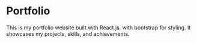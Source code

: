 # Portfolio
This is my portfolio website built with React.js. with bootstrap for styling. It showcases my projects, skills, and achievements. 